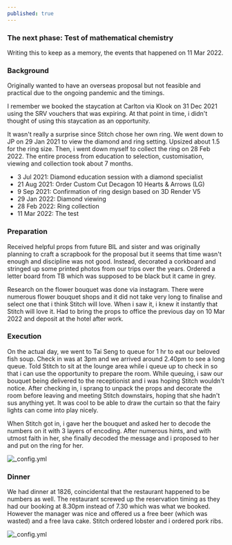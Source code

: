 ```yaml
---
published: true
---
```

### The next phase: Test of mathematical chemistry

Writing this to keep as a memory, the events that happened on 11 Mar 2022.

### Background
Originally wanted to have an overseas proposal but not feasible and practical due to the ongoing pandemic and the timings.

I remember we booked the staycation at Carlton via Klook on 31 Dec 2021 using the SRV vouchers that was expiring. At that point in time, i didn't thought of using this staycation as an opportunity.

It wasn't really a surprise since Stitch chose her own ring. We went down to JP on 29 Jan 2021 to view the diamond and ring setting. Upsized about 1.5 for the ring size. Then, i went down myself to collect the ring on 28 Feb 2022. The entire process from education to selection, customisation, viewing and collection took about 7 months.

- 3 Jul 2021: Diamond education session with a diamond specialist
- 21 Aug 2021: Order Custom Cut Decagon 10 Hearts & Arrows (LG)
- 9 Sep 2021: Confirmation of ring design based on 3D Render V5
- 29 Jan 2022: Diamond viewing
- 28 Feb 2022: Ring collection
- 11 Mar 2022: The test

### Preparation
Received helpful props from future BIL and sister and was originally planning to craft a scrapbook for the proposal but it seems that time wasn't enough and discipline was not good. Instead, decorated a corkboard and stringed up some printed photos from our trips over the years. Ordered a letter board from TB which was supposed to be black but it came in grey.

Research on the flower bouquet was done via instagram. There were numerous flower bouquet shops and it did not take very long to finalise and select one that i think Stitch will love. When i saw it, i knew it instantly that Stitch will love it. Had to bring the props to office the previous day on 10 Mar 2022 and deposit at the hotel after work.

### Execution
On the actual day, we went to Tai Seng to queue for 1 hr to eat our beloved fish soup. Check in was at 3pm and we arrived around 2.40pm to see a long queue. Told Stitch to sit at the lounge area while i queue up to check in so that i can use the opportunity to prepare the room. While queuing, i saw our bouquet being delivered to the receptionist and i was hoping Stitch wouldn't notice. After checking in, i sprang to unpack the props and decorate the room before leaving and meeting Stitch downstairs, hoping that she hadn't sus anything yet. It was cool to be able to draw the curtain so that the fairy lights can come into play nicely.

When Stitch got in, i gave her the bouquet and asked her to decode the numbers on it with 3 layers of encoding. After numerous hints, and with utmost faith in her, she finally decoded the message and i proposed to her and put on the ring for her.

![_config.yml]({{site.baseurl}}/images/periodic-table.png)

### Dinner
We had dinner at 1826, coincidental that the restaurant happened to be numbers as well. The restaurant screwed up the reservation timing as they had our booking at 8.30pm instead of 7.30 which was what we booked. However the manager was nice and offered us a free beer (which was wasted) and a free lava cake. Stitch ordered lobster and i ordered pork ribs.

![_config.yml]({{site.baseurl}}/images/periodic-table.PNG)